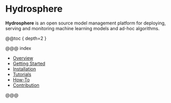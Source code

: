 # Hydrosphere

__Hydrosphere__ is an open source model management platform for deploying, serving and monitoring machine learning models and ad-hoc algorithms. 

@@toc { depth=2 }

@@@ index

* [Overview](overview/index.md)
* [Getting Started](getting-started/index.md)
* [Installation](install/index.md)
* [Tutorials](tutorials/index.md)
* [How-To](how-to/index.md)
* [Contribution](contribution.md)

@@@
